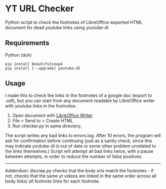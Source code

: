 # YT URL Checker
Python script to check the footnotes of LibreOffice-exported HTML document for dead youtube links using youtube-dl

## Requirements
Python (duh)
```
pip install beautifulsoup4
pip install [--upgrade] youtube-dl
```

## Usage
I made this to check the links in the footnotes of a google doc (export to .odt), but you can start from any document readable by LibreOffice writer with youtube links in the footnotes.
1. Open document with [LibreOffice Writer](https://www.libreoffice.org/)
2. File > Send to > Create HTML
3. Run checker.py in same directory. 

The script writes any bad links to errors.log. After 10 errors, the program will ask for confirmation before continuing (just as a sanity check, since this may indicate youtube-dl is out of date or some other problem unrelated to the links themselves.) Script will attempt all bad links twice, with a pause between attempts, in order to reduce the number of false positives.

---

Addendum: discrep.py checks that the body urls match the footnotes - if not, checks that the same yt videos are linked in the same order across all body links/ all footnote links for each footnote.
